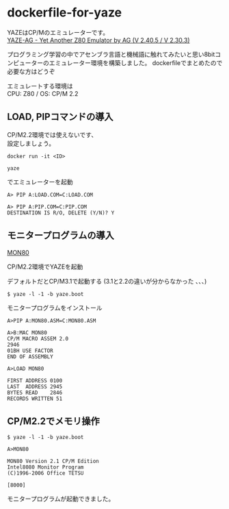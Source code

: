 # dockerfile-for-yaze

YAZEはCP/Mのエミュレーターです。\
[YAZE-AG - Yet Another Z80 Emulator by AG (V 2.40.5 / V 2.30.3)](http://www.mathematik.uni-ulm.de/users/ag/yaze/)


プログラミング学習の中でアセンブラ言語と機械語に触れてみたいと思い8bitコンピューターのエミュレーター環境を構築しました。
dockerfileでまとめたので必要な方はどうぞ


エミュレートする環境は \
CPU: Z80 / OS: CP/M 2.2


## LOAD, PIPコマンドの導入

CP/M2.2環境では使えないです、\
設定しましょう。

```
docker run -it <ID>
```

```
yaze
```

でエミュレーターを起動
```
A> PIP A:LOAD.COM=C:LOAD.COM

A> PIP A:PIP.COM=C:PIP.COM
DESTINATION IS R/O, DELETE (Y/N)? Y
```
## モニタープログラムの導入

[MON80](http://www.amy.hi-ho.ne.jp/officetetsu/sbc/sbc/devel/man-mon80.html)

CP/M2.2環境でYAZEを起動

デフォルトだとCP/M3.1で起動する
(3.1と2.2の違いが分からなかった
、、、)

```
$ yaze -l -1 -b yaze.boot
```

モニタープログラムをインストール

```
A>PIP A:MON80.ASM=C:MON80.ASM

A>B:MAC MON80
CP/M MACRO ASSEM 2.0
2946
01BH USE FACTOR
END OF ASSEMBLY

A>LOAD MON80

FIRST ADDRESS 0100
LAST  ADDRESS 2945
BYTES READ    2846
RECORDS WRITTEN 51
```

## CP/M2.2でメモリ操作

```
$ yaze -l -1 -b yaze.boot
```

```
A>MON80

MON80 Version 2.1 CP/M Edition
Intel8080 Monitor Program
(C)1996-2006 Office TETSU

[8000]
```

モニタープログラムが起動できました。